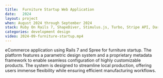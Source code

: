 ```yaml
---
title:  Furniture Startup Web Application
date:   2024
layout: project
when: August 2024 through September 2024
stack: Ruby On Rails 7, ShapeDiver, Stimulus.js, Turbo, Stripe API, Dart Sass, Spree, PostgreSQL
categories: development design
video: 2024-09-furniture-startup.mp4
---
```


eCommerce application using Rails 7 and Spree for furniture startup. The platform features a parametric design system and a proprietary metadata framework to enable seamless configuration of highly customizable products. The system is designed to streamline local production, offering users immense flexibility while ensuring efficient manufacturing workflows. 